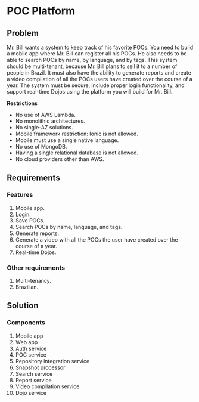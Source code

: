# POC Platform

## Problem

Mr. Bill wants a system to keep track of his favorite POCs. You need to build a mobile app where Mr. Bill can register all his POCs. He also needs to be able to search POCs by name, by language, and by tags. This system should be multi-tenant, because Mr. Bill plans to sell it to a number of people in Brazil. It must also have the ability to generate reports and create a video compilation of all the POCs users have created over the course of a year. The system must be secure, include proper login functionality, and support real-time Dojos using the platform you will build for Mr. Bill.

**Restrictions**

- No use of AWS Lambda.
- No monolithic architectures.
- No single-AZ solutions.
- Mobile framework restriction: Ionic is not allowed.
- Mobile must use a single native language.
- No use of MongoDB.
- Having a single relational database is not allowed.
- No cloud providers other than AWS.

## Requirements

### Features

1. Mobile app.
1. Login.
1. Save POCs.
1. Search POCs by name, language, and tags.
1. Generate reports.
1. Generate a video with all the POCs the user have created over the course of a year.
1. Real-time Dojos.

### Other requirements

1. Multi-tenancy.
1. Brazilian.

## Solution

### Components

1. Mobile app
1. Web app
1. Auth service
1. POC service
1. Repository integration service
1. Snapshot processor
1. Search service
1. Report service
1. Video compilation service
1. Dojo service